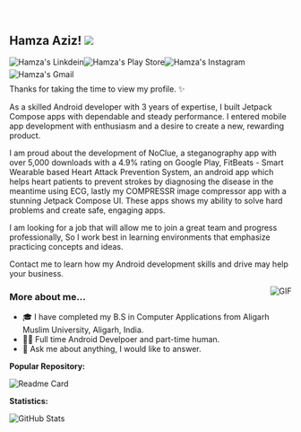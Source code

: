 <!-- ### Hi there, It's Hamza 👋

<!--

**hamzaazizofficial/hamzaazizofficial** is a ✨ _special_ ✨ repository because its `README.md` (this file) appears on your GitHub profile.

Here are some ideas to get you started:
- 🔭 I’m currently working on ...
- 🌱 I’m currently learning ...
- 👯 I’m looking to collaborate on ...
- 🤔 I’m looking for help with ...
- 💬 Ask me about ...
- 📫 How to reach me: ...
- 😄 Pronouns: ...
- ⚡ Fun fact: ...

- Pronouns: **Pro/grammer**
- How to reach me: hamzaabdulaziz786@gmail.com

<!--![GitHub Stats](https://github-readme-stats.vercel.app/api?username=hamzaazizofficial&theme=radical&count_private=true) -->


<!-- ![Top Langs](https://github-readme-stats.vercel.app/api/top-langs/?username=hamzaazizofficial&theme=radical&layout=compact) 


[![Readme Card](https://github-readme-stats.vercel.app/api/pin/?username=hamzaazizofficial&repo=WallPap&theme=radical)](https://github.com/hamzaazizofficial/WallPap) -->


![](https://github.com/Akash-Salvi/Akash-Salvi/blob/master/Hello(1).gif)
## Hamza Aziz! <img src="https://raw.githubusercontent.com/iampavangandhi/iampavangandhi/master/gifs/Hi.gif" width="30px"></h2>
<a href="www.linkedin.com/in/hamza-aziz-454804193">
  <img align="left" alt="Hamza's Linkdein" img src=https://img.shields.io/badge/linkedin-%231E77B5.svg?&style=for-the-badge&logo=linkedin&logoColor=white style="margin-bottom: 5px;" />
</a>
<a href="https://play.google.com/store/apps/dev?id=7870775867932667955&hl=en">
  <img align="left" alt="Hamza's Play Store" img src=https://img.shields.io/badge/Play%20Store-101010?&style=for-the-badge&logo=google-play&logoColor=white%20style=%22margin-bottom:%205px;" />
</a>
<a href="https://www.instagram.com/hamz.exe/">
  <img align="left" alt="Hamza's Instagram" img src=https://img.shields.io/badge/instagram-%23EA4335?&style=for-the-badge&logo=instagram&logoColor=white style="margin-bottom: 5px;" />
</a>
<a href="mailto:hamzaabdulaziz786@gmail.com">
  <img align="left" alt="Hamza's Gmail" img src=https://img.shields.io/badge/gmail-%23EA4335?&style=for-the-badge&logo=gmail&logoColor=white style="margin-bottom: 5px;" />
</a>
<br />
<br />

Thanks for taking the time to view my profile. ✨

As a skilled Android developer with 3 years of expertise, I built Jetpack Compose apps with dependable and steady performance. I entered mobile app development with enthusiasm and a desire to create a new, rewarding product.

I am proud about the development of NoClue, a steganography app with over 5,000 downloads with a 4.9% rating on Google Play, FitBeats - Smart Wearable based Heart Attack Prevention System, an android app which helps heart patients to prevent strokes by diagnosing the disease in the meantime using ECG, lastly my COMPRESSR image compressor app with a stunning Jetpack Compose UI. These apps shows my ability to solve hard problems and create safe, engaging apps.

I am looking for a job that will allow me to join a great team and progress professionally, So I work best in learning environments that emphasize practicing concepts and ideas.

Contact me to learn how my Android development skills and drive may help your business.


  <img align="right" alt="GIF" src="https://media.giphy.com/media/iIqmM5tTjmpOB9mpbn/giphy.gif" />


### More about me...

- 🎓 I have completed my B.S in Computer Applications from Aligarh Muslim University, Aligarh, India. 
- 👨‍🏫 Full time Android Develpoer and part-time human.
- 💬 Ask me about anything, I would like to answer.

**Popular Repository:**

![Readme Card](https://github-readme-stats.vercel.app/api/pin/?username=hamzaazizofficial&repo=WallPap&theme=radical)

**Statistics:**

![GitHub Stats](https://github-readme-stats.vercel.app/api?username=hamzaazizofficial&theme=radical&count_private=true) 




